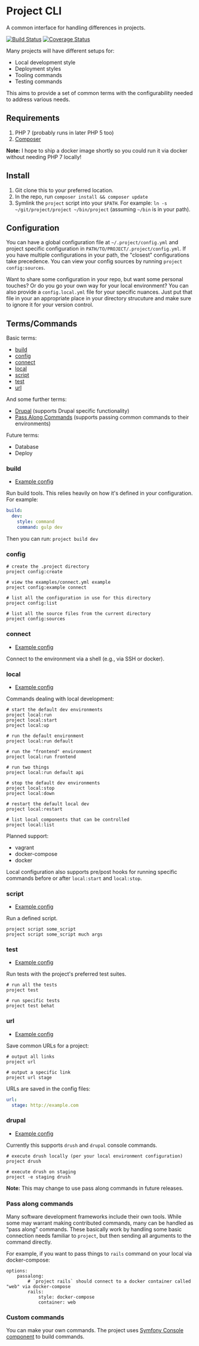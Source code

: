 # Project CLI

A common interface for handling differences in projects.

[![Build Status](https://travis-ci.org/robballou/project.svg?branch=master)](https://travis-ci.org/robballou/project) [![Coverage Status](https://coveralls.io/repos/github/robballou/project/badge.svg?branch=providers)](https://coveralls.io/github/robballou/project?branch=providers)

Many projects will have different setups for:

* Local development style
* Deployment styles
* Tooling commands
* Testing commands

This aims to provide a set of common terms with the configurability needed to address various needs.

## Requirements

1. PHP 7 (probably runs in later PHP 5 too)
1. [Composer](https://getcomposer.org/)

**Note:** I hope to ship a docker image shortly so you could run it via docker without needing PHP 7 locally!

## Install

1. Git clone this to your preferred location.
1. In the repo, run `composer install && composer update`
1. Symlink the `project` script into your `$PATH`. For example: `ln -s ~/git/project/project ~/bin/project` (assuming `~/bin` is in your path).

## Configuration

You can have a global configuration file at `~/.project/config.yml` and project specific configuration in `PATH/TO/PROJECT/.project/config.yml`. If you have multiple configurations in your path, the "closest" configurations take precedence. You can view your config sources by running `project config:sources`.

Want to share some configuration in your repo, but want some personal touches? Or do you go your own way for your local environment? You can also provide a `config.local.yml` file for your specific nuances. Just put that file in your an appropriate place in your directory strucuture and make sure to ignore it for your version control.

## Terms/Commands

Basic terms:

* [build](#build)
* [config](#config)
* [connect](#connect)
* [local](#local)
* [script](#script)
* [test](#test)
* [url](#url)

And some further terms:

* [Drupal](#drupal) (supports Drupal specific functionality)
* [Pass Along Commands](#pass_along_commands) (supports passing common commands to their environments)

Future terms:

* Database
* Deploy

### build

* [Example config](https://github.com/robballou/src/master/examples/build.yml)

Run build tools. This relies heavily on how it's defined in your configuration. For example:

```yaml
build:
  dev:
    style: command
    command: gulp dev
```

Then you can run: `project build dev`

### config

    # create the .project directory
    project config:create

    # view the examples/connect.yml example
    project config:example connect

    # list all the configuration in use for this directory
    project config:list

    # list all the source files from the current directory
    project config:sources

### connect

* [Example config](https://github.com/robballou/src/master/examples/connect.yml)

Connect to the environment via a shell (e.g., via SSH or docker).

### local

* [Example config](https://github.com/robballou/src/master/examples/local.yml)

Commands dealing with local development:

    # start the default dev environments
    project local:run
    project local:start
    project local:up

    # run the default environment
    project local:run default

    # run the "frontend" environment
    project local:run frontend

    # run two things
    project local:run default api

    # stop the default dev environments
    project local:stop
    project local:down

    # restart the default local dev
    project local:restart

    # list local components that can be controlled
    project local:list

Planned support:

- vagrant
- docker-compose
- docker

Local configuration also supports pre/post hooks for running specific commands before or after `local:start` and `local:stop`.

### script

* [Example config](https://github.com/robballou/src/master/examples/script.yml)

Run a defined script.

    project script some_script
    project script some_script much args

### test

* [Example config](https://github.com/robballou/src/master/examples/test.yml)

Run tests with the project's preferred test suites.

    # run all the tests
    project test

    # run specific tests
    project test behat


### url

* [Example config](https://github.com/robballou/src/master/examples/url.yml)

Save common URLs for a project:

    # output all links
    project url

    # output a specific link
    project url stage

URLs are saved in the config files:

```yaml
url:
  stage: http://example.com
```

### drupal

* [Example config](https://github.com/robballou/src/master/examples/drupal.yml)

Currently this supports `drush` and `drupal` console commands.

    # execute drush locally (per your local environment configuration)
    project drush

    # execute drush on staging
    project -e staging drush

**Note:** This may change to use pass along commands in future releases.

### Pass along commands

Many software development frameworks include their own tools. While some may warrant making contributed commands, many can be handled as "pass along" commands. These basically work by handling some basic connection needs familiar to `project`, but then sending all arguments to the command directly.

For example, if you want to pass things to `rails` command on your local via docker-compose:

    options:
        passalong:
            # `project rails` should connect to a docker container called "web" via docker-compose
            rails:
                style: docker-compose
                container: web

### Custom commands

You can make your own commands. The project uses [Symfony Console component](https://symfony.com/doc/current/components/console.html) to build commands.
